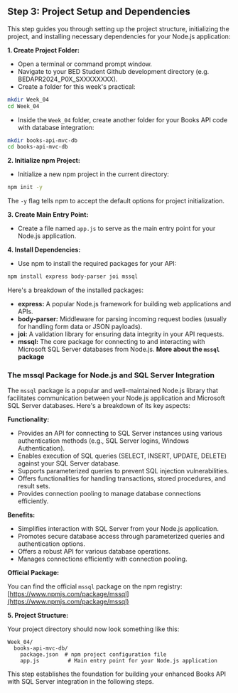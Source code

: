 ## Step 3: Project Setup and Dependencies

This step guides you through setting up the project structure, initializing the project, and installing necessary dependencies for your Node.js application:

**1. Create Project Folder:**

- Open a terminal or command prompt window.
- Navigate to your BED Student Github development directory (e.g. BEDAPR2024_P0X_SXXXXXXXX).
- Create a folder for this week's practical:

```bash
mkdir Week_04
cd Week_04
```

- Inside the `Week_04` folder, create another folder for your Books API code with database integration:

```bash
mkdir books-api-mvc-db
cd books-api-mvc-db
```

**2. Initialize npm Project:**

- Initialize a new npm project in the current directory:

```bash
npm init -y
```

The `-y` flag tells npm to accept the default options for project initialization.

**3. Create Main Entry Point:**

- Create a file named `app.js` to serve as the main entry point for your Node.js application.

**4. Install Dependencies:**

- Use npm to install the required packages for your API:

```bash
npm install express body-parser joi mssql
```

Here's a breakdown of the installed packages:

- **express:** A popular Node.js framework for building web applications and APIs.
- **body-parser:** Middleware for parsing incoming request bodies (usually for handling form data or JSON payloads).
- **joi:** A validation library for ensuring data integrity in your API requests.
- **mssql:** The core package for connecting to and interacting with Microsoft SQL Server databases from Node.js.
  **More about the `mssql` package**

### The mssql Package for Node.js and SQL Server Integration

The `mssql` package is a popular and well-maintained Node.js library that facilitates communication between your Node.js application and Microsoft SQL Server databases. Here's a breakdown of its key aspects:

**Functionality:**

- Provides an API for connecting to SQL Server instances using various authentication methods (e.g., SQL Server logins, Windows Authentication).
- Enables execution of SQL queries (SELECT, INSERT, UPDATE, DELETE) against your SQL Server database.
- Supports parameterized queries to prevent SQL injection vulnerabilities.
- Offers functionalities for handling transactions, stored procedures, and result sets.
- Provides connection pooling to manage database connections efficiently.

**Benefits:**

- Simplifies interaction with SQL Server from your Node.js application.
- Promotes secure database access through parameterized queries and authentication options.
- Offers a robust API for various database operations.
- Manages connections efficiently with connection pooling.

**Official Package:**

You can find the official `mssql` package on the npm registry: [https://www.npmjs.com/package/mssql](https://www.npmjs.com/package/mssql)

**5. Project Structure:**

Your project directory should now look something like this:

```
Week_04/
  books-api-mvc-db/
    package.json  # npm project configuration file
    app.js         # Main entry point for your Node.js application
```

This step establishes the foundation for building your enhanced Books API with SQL Server integration in the following steps.
